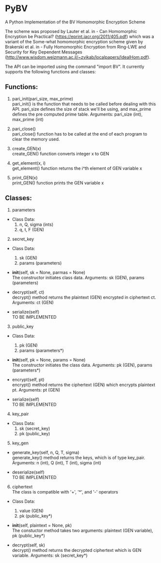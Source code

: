 # PyBV
A Python Implementation of the BV Homomorphic Encryption Scheme

The scheme was proposed by Lauter et al. in - Can Homomorphic Encryption be Practical? (https://eprint.iacr.org/2011/405.pdf) which was a variant of the Some-what homomorphic encryption scheme given by Brakerski et al. in - Fully Homomorphic Encryption from Ring-LWE and Security for Key Dependent Messages (http://www.wisdom.weizmann.ac.il/~zvikab/localpapers/IdealHom.pdf).

The API can be imported using the command "import BV". It currently supports the following functions and classes:

## Functions:

1. pari_init(pari_size, max_prime)   
   pari_init() is the function that needs to be called before dealing with this API. pari_size defines the size of stack we'll be using, and max_prime defines the pre computed prime table. Arguments: pari_size (int), max_prime (int)

2. pari_close()   
   pari_close() function has to be called at the end of each program to clear the memory used.

3. create_GEN(x)   
   create_GEN() function converts integer x to GEN

4. get_element(x, i)   
   get_element() function returns the i^th element of GEN variable x

5. print_GEN(x)   
   print_GEN() function prints the GEN variable x

## Classes:

1. parameters
  * Class Data:
    1. n, Q, sigma (ints)
    2. q, t, F (GEN)

2. secret_key
  * Class Data:
    1. sk (GEN)
    2. params (parameters)

  * __init__(self, sk = None, parmas = None)   
    The constructor initiates class data. Arguments: sk (GEN), params (parameters)

  * decrypt(self, ct)   
    decrypt() method returns the plaintext (GEN) encrypted in ciphertext ct. Arguments: ct (GEN) 

  * serialize(self)   
    TO BE IMPLEMENTED

3. public_key
  * Class Data:
    1. pk (GEN)
    2. params (parameters*)

  * __init__(self, pk = None, params = None)   
    The constructor initiates the class data. Arguments: pk (GEN), params (parameters*)

  * encrypt(self, pt)   
    encrypt() method returns the ciphertext (GEN) which encrypts plaintext pt. Arguments: pt (GEN)

  * serialize(self)   
    TO BE IMPLEMENTED

4. key_pair
  * Class Data:
    1. sk (secret_key)
    2. pk (public_key)

5. key_gen
  * generate_key(self, n, Q, T, sigma)   
    generate_key() method returns the keys, which is of type key_pair. Arguments: n (int), Q (int), T (int), sigma (int)

  * deserialize(self)   
    TO BE IMPLEMENTED

6. ciphertext   
    The class is compatible with '+', '*', and '-' operators
  * Class Data:
    1. value (GEN)
    2. pk (public_key*)

  * __init__(self, plaintext = None, pk)   
    The constuctor method takes two arguments: plaintext (GEN variable), pk (public_key*)

  * decrypt(self, sk)   
    decrypt() method returns the decrypted ciphertext which is GEN variable. Arguments: sk (secret_key*)
